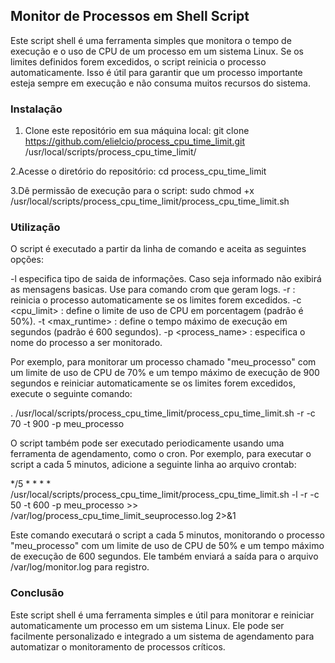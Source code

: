 ## Monitor de Processos em Shell Script
Este script shell é uma ferramenta simples que monitora o tempo de execução e o uso de CPU de um processo em um sistema Linux. Se os limites definidos forem excedidos, o script reinicia o processo automaticamente. Isso é útil para garantir que um processo importante esteja sempre em execução e não consuma muitos recursos do sistema.

### Instalação
1. Clone este repositório em sua máquina local:
   git clone https://github.com/elielcio/process_cpu_time_limit.git /usr/local/scripts/process_cpu_time_limit/

2.Acesse o diretório do repositório:
    cd process_cpu_time_limit

3.Dê permissão de execução para o script:
   sudo chmod +x /usr/local/scripts/process_cpu_time_limit/process_cpu_time_limit.sh

### Utilização
O script é executado a partir da linha de comando e aceita as seguintes opções:

-l especifica tipo de saida de informações. Caso seja informado não exibirá as mensagens basicas. Use para comando crom que geram logs.
-r : reinicia o processo automaticamente se os limites forem excedidos.
-c <cpu_limit> : define o limite de uso de CPU em porcentagem (padrão é 50%).
-t <max_runtime> : define o tempo máximo de execução em segundos (padrão é 600 segundos).
-p <process_name> : especifica o nome do processo a ser monitorado.

Por exemplo, para monitorar um processo chamado "meu_processo" com um limite de uso de CPU de 70% e um tempo máximo de execução de 900 segundos e reiniciar automaticamente se os limites forem excedidos, execute o seguinte comando:

. /usr/local/scripts/process_cpu_time_limit/process_cpu_time_limit.sh -r -c 70 -t 900 -p meu_processo

O script também pode ser executado periodicamente usando uma ferramenta de agendamento, como o cron. Por exemplo, para executar o script a cada 5 minutos, adicione a seguinte linha ao arquivo crontab:

*/5 * * * * /usr/local/scripts/process_cpu_time_limit/process_cpu_time_limit.sh -l -r -c 50 -t 600 -p meu_processo >> /var/log/process_cpu_time_limit_seuprocesso.log 2>&1

Este comando executará o script a cada 5 minutos, monitorando o processo "meu_processo" com um limite de uso de CPU de 50% e um tempo máximo de execução de 600 segundos. Ele também enviará a saída para o arquivo /var/log/monitor.log para registro.

### Conclusão
Este script shell é uma ferramenta simples e útil para monitorar e reiniciar automaticamente um processo em um sistema Linux. Ele pode ser facilmente personalizado e integrado a um sistema de agendamento para automatizar o monitoramento de processos críticos.
